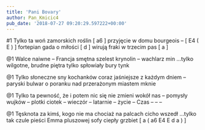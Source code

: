 ```yaml
---
title: 'Pani Bovary'
author: Pan_Kmicic4
pub_date: '2018-07-27 09:20:29.597222+00:00'
---
```


#1
Tylko ta woń zamorskich roślin [ a6 ]
przyjęcie w domu bourgeois – [ E4 ( E ) ]
fortepian gada o miłości [ d ]
wirują fraki w trzecim pas [ a ]

@1
Walce naiwne – Francja smętna
szelest krynolin – wachlarz min
…tylko wilgotne, brudne piętra
tylko spłowiały bury tynk

@1
Tylko słoneczne sny kochanków
coraz jaśniejsze z każdym dniem –
paryski bulwar o poranku
nad przerażonym miastem mknie

@1
Tylko ta pewność, że i potem
nic się nie zmieni wokół nas –
pomysły wujków – plotki ciotek –
wieczór – latarnie – życie – Czas – – –

@1
Tęsknota za kimś, kogo nie ma
chociaż na palcach cicho wszedł
…tylko tak czule pieści Emma
pluszowej sofy ciepły grzbiet [ a ( a6 E4 E d a ) ]